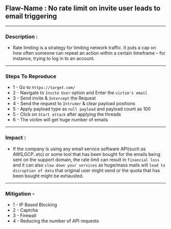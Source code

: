 ## Flaw-Name : No rate limit on invite user leads to email triggering
---

### Description : 
- Rate limiting is a strategy for limiting network traffic. It puts a cap on how often someone can repeat an action within a certain timeframe – for instance, trying to log in to an account.

---
### Steps To Reproduce 
- 1 - Go to `https://target.com/`
- 2 - Navigate to `Invite User` option and Enter the `victim's email` 
- 3 - Send invite & `Intercept` the Request
- 4 - Send the request to `Intruder` & clear payload positions
- 5 - Apply payload type as `null payload` and payload count as 100
- 5 - Click on `Start attack` after applying the threads
- 6 - The victim will get huge number of emails
---
### Impact : 
- If the company is using any email service software API(such as AWS,GCP..etc) or some tool that has been bought for the emails being sent on the support domain, the rate limit can result in `financial loss` and it can also `slow down your services` as huge/mass mails will `lead to disruption of data` that original user might send or the quota that has been bought might be exhausted.
---
### Mitigation - 

- 1 - IP Based Blocking
- 2 - Captcha
- 3 - Firewall
- 4 - Reducing the number of API requests
